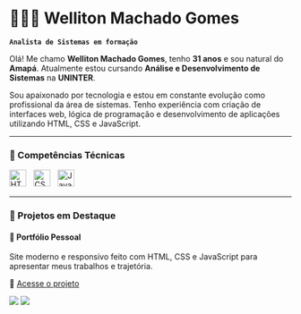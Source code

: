 # 👨🏻‍💻 Welliton Machado Gomes

**`Analista de Sistemas em formação`**

Olá! Me chamo **Welliton Machado Gomes**, tenho **31 anos** e sou natural do **Amapá**. Atualmente estou cursando **Análise e Desenvolvimento de Sistemas** na **UNINTER**.

Sou apaixonado por tecnologia e estou em constante evolução como profissional da área de sistemas. Tenho experiência com criação de interfaces web, lógica de programação e desenvolvimento de aplicações utilizando HTML, CSS e JavaScript.

---

### 🤖 Competências Técnicas

<img 
    align="left" 
    alt="HTML"
    title="HTML" 
    width="30px" 
    style="padding-right: 10px;" 
    src="https://cdn.jsdelivr.net/gh/devicons/devicon@latest/icons/html5/html5-original.svg" 
/>
<img 
    align="left" 
    alt="CSS" 
    title="CSS"
    width="30px" 
    style="padding-right: 10px;" 
    src="https://cdn.jsdelivr.net/gh/devicons/devicon@latest/icons/css3/css3-original.svg" 
/>
<img 
    align="left" 
    alt="JavaScript" 
    title="JavaScript"
    width="30px" 
    style="padding-right: 10px;" 
    src="https://cdn.jsdelivr.net/gh/devicons/devicon@latest/icons/javascript/javascript-original.svg" 
/>

<br/>
<br/>

---

### 🚀 Projetos em Destaque

#### 🎨 Portfólio Pessoal
Site moderno e responsivo feito com HTML, CSS e JavaScript para apresentar meus trabalhos e trajetória.

🔗 [Acesse o projeto](https://github.com/wellitonmachado/portfolio-pessoal)

<p>
  <img src="https://img.shields.io/badge/HTML-%23E34F26.svg?style=flat&logo=html5&logoColor=white" />
  <img src="https://img.shields.io/badge/CSS-%231572B6.svg?style=flat&logo=css3&logoColor=white" />
  <img src="https://img.shields.io/badge/JavaScript-%23F7DF1E.svg?style=flat&logo=javascript&logoColor=black
